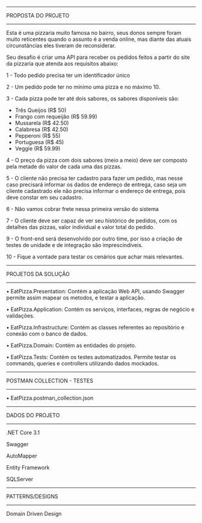 *******************************
PROPOSTA DO PROJETO
*******************************

Esta é uma pizzaria muito famosa no bairro, seus donos sempre foram muito reticentes quando o assunto é a venda online, mas diante das atuais circunstâncias eles tiveram de reconsiderar.

Seu desafio é criar uma API para receber os pedidos feitos a partir do site da pizzaria que atenda aos requisitos abaixo:

1 - Todo pedido precisa ter um identificador único

2 - Um pedido pode ter no mínimo uma pizza e no máximo 10.

3 - Cada pizza pode ter até dois sabores, os sabores disponíveis são:
 - Três Queijos (R$ 50)
 - Frango com requeijão (R$ 59.99)
 - Mussarela (R$ 42.50)
 - Calabresa (R$ 42.50)
 - Pepperoni (R$ 55)
 - Portuguesa (R$ 45)
 - Veggie (R$ 59.99)
 
4 - O preço da pizza com dois sabores (meio a meio) deve ser composto pela metade do valor de cada uma das pizzas.

5 - O cliente não precisa ter cadastro para fazer um pedido, mas nesse caso precisará informar os dados de endereço de entrega, caso seja um cliente cadastrado ele não precisa informar o endereço de entrega, pois deve constar em seu cadastro.

6 - Não vamos cobrar frete nessa primeira versão do sistema

7 - O cliente deve ser capaz de ver seu histórico de pedidos, com os detalhes das pizzas, valor individual e valor total do pedido.

9 - O front-end será desenvolvido por outro time, por isso a criação de testes de unidade e de integração são imprescindíveis.

10 - Fique a vontade para testar os cenários que achar mais relevantes.

*******************************
PROJETOS DA SOLUÇÃO
*******************************

• EatPizza.Presentation: Contém a aplicação Web API, usando Swagger permite assim mapear os metodos, e testar a aplicação.

• EatPizza.Application: Contém os serviços, interfaces, regras de negócio e validações.

• EatPizza.Infrastructure: Contém as classes referentes ao repositório e conexão com o banco de dados.

• EatPizza.Domain: Contém as entidades do projeto.

• EatPizza.Tests: Contém os testes automatizados. Permite testar os commands, queries e controllers utilizando dados mockados.

*******************************
POSTMAN COLLECTION - TESTES
*******************************

• EatPizza.postman_collection.json

*******************************
DADOS DO PROJETO
*******************************

.NET Core 3.1

Swagger

AutoMapper

Entity Framework

SQLServer

*******************************
PATTERNS/DESIGNS
*******************************

Domain Driven Design


